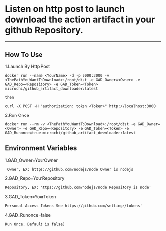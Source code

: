 # Listen on http post to launch download the action artifact in your github Repository.
---

How To Use
---
1.Launch By Http Post

    docker run --name <YourName> -d -p 3000:3000 -v <ThePathYouWantToDownload>:/root/dist -e GAD_Owner=<Owner> -e GAD_Repo=<Repository> -e GAD_Token=<Token> microchi/github_artifact_downloader:latest
    
    then
    
    curl -X POST -H "authorization: token <Token>" http://localhost:3000
    
2.Run Once

    docker run --rm -v <ThePathYouWantToDownload>:/root/dist -e GAD_Owner=<Owner> -e GAD_Repo=<Repository> -e GAD_Token=<Token> -e GAD_Runonce=true microchi/github_artifact_downloader:latest

Environment Variables
---
1.GAD_Owner=YourOwner

     Owner, EX: https://github.com/nodejs/node Owner is nodejs

2.GAD_Repo=YourRepository

    Repository, EX: https://github.com/nodejs/node Repository is node'

3.GAD_Token=YourToken

    Personal Access Tokens See https://github.com/settings/tokens'

4.GAD_Runonce=false

    Run Once. Default is false)

